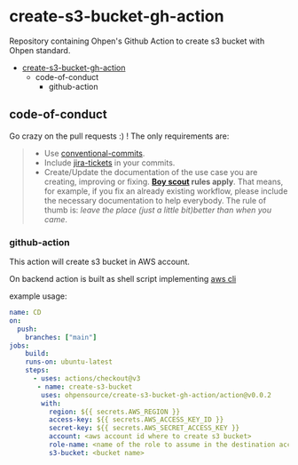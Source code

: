 # create-s3-bucket-gh-action

Repository containing Ohpen's Github Action to create s3 bucket with Ohpen standard.

<!-- vscode-markdown-toc -->
- [create-s3-bucket-gh-action](#create-s3-bucket-gh-action)
  - [<a name='code-of-conduct'></a>code-of-conduct](#code-of-conduct)
    - [<a name='github-action'></a>github-action](#github-action)

<!-- vscode-markdown-toc-config
	numbering=false
	autoSave=false
	/vscode-markdown-toc-config -->
<!-- /vscode-markdown-toc -->


## <a name='code-of-conduct'></a>code-of-conduct

Go crazy on the pull requests :) ! The only requirements are:

> - Use [conventional-commits](#check-conventional-commits).
> - Include [jira-tickets](#check-jira-tickets-commits) in your commits.
> - Create/Update the documentation of the use case you are creating, improving or fixing. **[Boy scout](https://biratkirat.medium.com/step-8-the-boy-scout-rule-robert-c-martin-uncle-bob-9ac839778385) rules apply**. That means, for example, if you fix an already existing workflow, please include the necessary documentation to help everybody. The rule of thumb is: _leave the place (just a little bit)better than when you came_.

### <a name='github-action'></a>github-action

This action will create s3 bucket in AWS account.

On backend action is built as shell script implementing [aws cli](https://docs.aws.amazon.com/cli/latest/reference/s3api/index.html) 

example usage:

```yaml
name: CD
on:
  push:
    branches: ["main"]
jobs:
    build:
    runs-on: ubuntu-latest
    steps:
      - uses: actions/checkout@v3
       - name: create-s3-bucket
        uses: ohpensource/create-s3-bucket-gh-action/action@v0.0.2
        with:
          region: ${{ secrets.AWS_REGION }}
          access-key: ${{ secrets.AWS_ACCESS_KEY_ID }}
          secret-key: ${{ secrets.AWS_SECRET_ACCESS_KEY }}
          account: <aws account id where to create s3 bucket>
          role-name: <name of the role to assume in the destination account>
          s3-bucket: <bucket name>
          

```